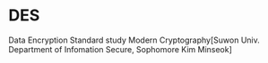 # DES
Data Encryption Standard study
Modern Cryptography[Suwon Univ. Department of Infomation Secure, Sophomore Kim Minseok]
